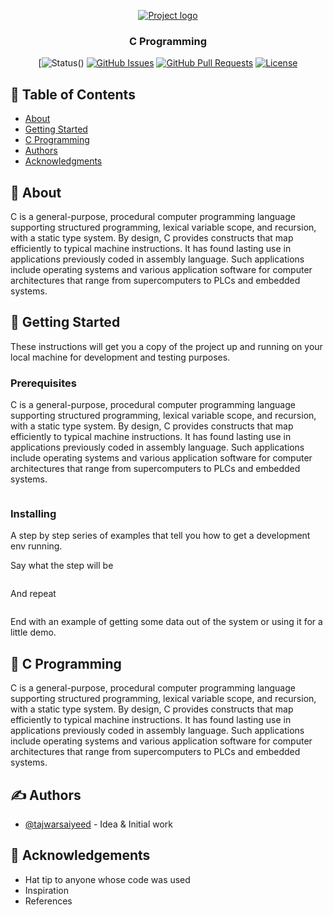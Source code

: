 <p align="center">
  <a href="" rel="noopener">
 <img src="https://i.ibb.co/THPz18H/images.png" alt="Project logo"></a>
</p>
<h3 align="center">C Programming</h3>

<div align="center">

[![Status](https://img.shields.io/badge/status-active-success.svg)()
[![GitHub Issues](https://img.shields.io/github/issues/tajwarsaiyeed/C-Programming)]()
[![GitHub Pull Requests](https://img.shields.io/github/issues-pr/tajwarsaiyeed/C-Programming)]()
[![License](https://img.shields.io/badge/license-MIT-blue.svg)](/LICENSE)

</div>

## 📝 Table of Contents

- [About](#about)
- [Getting Started](#getting_started)
- [C Programming](#c_programming)
- [Authors](#authors)
- [Acknowledgments](#acknowledgement)

## 🧐 About <a name = "about"></a>

C is a general-purpose, procedural computer programming language supporting structured programming, lexical variable scope, and recursion, with a static type system. By design, C provides constructs that map efficiently to typical machine instructions. It has found lasting use in applications previously coded in assembly language. Such applications include operating systems and various application software for computer architectures that range from supercomputers to PLCs and embedded systems.

## 🏁 Getting Started <a name = "getting_started"></a>

These instructions will get you a copy of the project up and running on your local machine for development and testing purposes.

### Prerequisites

C is a general-purpose, procedural computer programming language supporting structured programming, lexical variable scope, and recursion, with a static type system. By design, C provides constructs that map efficiently to typical machine instructions. It has found lasting use in applications previously coded in assembly language. Such applications include operating systems and various application software for computer architectures that range from supercomputers to PLCs and embedded systems.

```

```

### Installing

A step by step series of examples that tell you how to get a development env running.

Say what the step will be

```

```

And repeat

```

```

End with an example of getting some data out of the system or using it for a little demo.

## 🎈 C Programming <a name="c_programming"></a>

C is a general-purpose, procedural computer programming language supporting structured programming, lexical variable scope, and recursion, with a static type system. By design, C provides constructs that map efficiently to typical machine instructions. It has found lasting use in applications previously coded in assembly language. Such applications include operating systems and various application software for computer architectures that range from supercomputers to PLCs and embedded systems.

## ✍️ Authors <a name = "authors"></a>

- [@tajwarsaiyeed]() - Idea & Initial work

## 🎉 Acknowledgements <a name = "acknowledgement"></a>

- Hat tip to anyone whose code was used
- Inspiration
- References
